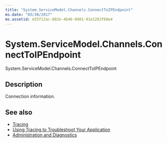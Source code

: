 ```yaml
---
title: "System.ServiceModel.Channels.ConnectToIPEndpoint"
ms.date: "03/30/2017"
ms.assetid: e55f12ac-882e-4b46-9401-91e1263f68e4
---
```

# System.ServiceModel.Channels.ConnectToIPEndpoint
System.ServiceModel.Channels.ConnectToIPEndpoint  
  
## Description  
 Connection information.  
  
## See also

- [Tracing](../../../../../docs/framework/wcf/diagnostics/tracing/index.md)
- [Using Tracing to Troubleshoot Your Application](../../../../../docs/framework/wcf/diagnostics/tracing/using-tracing-to-troubleshoot-your-application.md)
- [Administration and Diagnostics](../../../../../docs/framework/wcf/diagnostics/index.md)

